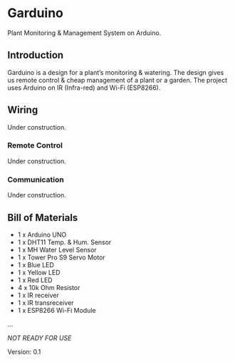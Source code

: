 # Garduino
Plant Monitoring &amp; Management System on Arduino.

## Introduction

Garduino is a design for a plant’s monitoring & watering. The design gives us remote control & cheap management of a plant or a garden. The project uses Arduino on IR (Infra-red) and Wi-Fi (ESP8266).

## Wiring

Under construction.

### Remote Control

Under construction.

### Communication

Under construction.


## Bill of Materials

* 1 x Arduino UNO
* 1 x DHT11 Temp. & Hum. Sensor
* 1 x MH Water Level Sensor
* 1 x Tower Pro S9 Servo Motor
* 1 x Blue LED
* 1 x Yellow LED
* 1 x Red LED
* 4 x 10k Ohm Resistor
* 1 x IR receiver
* 1 x IR transreceiver
* 1 x ESP8266 Wi-Fi Module

…



*NOT READY FOR USE*

Version: 0.1
